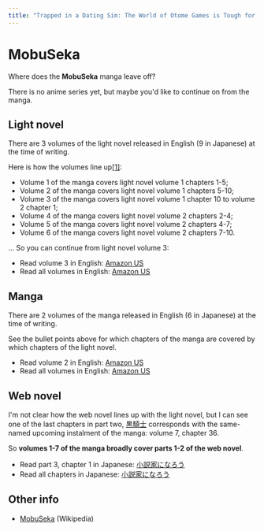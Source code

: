 ```yaml
---
title: "Trapped in a Dating Sim: The World of Otome Games is Tough for Mobs / Otomege Sekai wa Mob ni Kibishii Sekai desu"
---
```


# MobuSeka

Where does the **MobuSeka** manga leave off?

There is no anime series yet, but maybe you'd like to continue on from the manga.

## Light novel

There are 3 volumes of the light novel released in English (9 in Japanese) at the time of writing.

Here is how the volumes line up[[1]](https://www.reddit.com/r/MobuSeka/comments/jr5xkc/mobuseka_faqmegathread/):

* Volume 1 of the manga covers light novel volume 1 chapters 1-5;
* Volume 2 of the manga covers light novel volume 1 chapters 5-10;
* Volume 3 of the manga covers light novel volume 1 chapter 10 to volume 2 chapter 1;
* Volume 4 of the manga covers light novel volume 2 chapters 2-4;
* Volume 5 of the manga covers light novel volume 2 chapters 4-7;
* Volume 6 of the manga covers light novel volume 2 chapters 7-10.

... So you can continue from light novel volume 3:

* Read volume 3 in English: [Amazon US](https://www.amazon.com/gp/product/B095N2P41J)
* Read all volumes in English: [Amazon US](https://www.amazon.com/dp/B08NQ2X8X2)

## Manga

There are 2 volumes of the manga released in English (6 in Japanese) at the time of writing.

See the bullet points above for which chapters of the manga are covered by which chapters of the light novel.

* Read volume 2 in English: [Amazon US](https://www.amazon.com/Trapped-Dating-Sim-World-Otome-ebook/dp/B09CKB93N8)
* Read all volumes in English: [Amazon US](https://www.amazon.com/dp/B0969QBPVC)

## Web novel

I'm not clear how the web novel lines up with the light novel, but I can see one of the last chapters in part two, [黒騎士](https://ncode.syosetu.com/n3191eh/25/) corresponds with the same-named upcoming instalment of the manga: volume 7, chapter 36.

So **volumes 1-7 of the manga broadly cover parts 1-2 of the web novel**.

* Read part 3, chapter 1 in Japanese: [小説家になろう](https://ncode.syosetu.com/n3191eh/29/)
* Read all chapters in Japanese: [小説家になろう](https://ncode.syosetu.com/n3191eh/)

## Other info

* [MobuSeka](https://en.wikipedia.org/wiki/Trapped_in_a_Dating_Sim:_The_World_of_Otome_Games_is_Tough_for_Mobs#Media) (Wikipedia)
